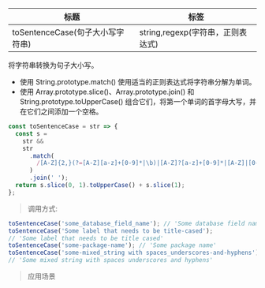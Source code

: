 | 标题                             | 标签                              |
| -------------------------------- | --------------------------------- |
| toSentenceCase(句子大小写字符串) | string,regexp(字符串，正则表达式) |

将字符串转换为句子大小写。

- 使用 String.prototype.match() 使用适当的正则表达式将字符串分解为单词。
- 使用 Array.prototype.slice()、Array.prototype.join() 和 String.prototype.toUpperCase() 组合它们，将第一个单词的首字母大写，并在它们之间添加一个空格。

```js
const toSentenceCase = str => {
  const s =
    str &&
    str
      .match(
        /[A-Z]{2,}(?=[A-Z][a-z]+[0-9]*|\b)|[A-Z]?[a-z]+[0-9]*|[A-Z]|[0-9]+/g
      )
      .join(' ');
  return s.slice(0, 1).toUpperCase() + s.slice(1);
};
```

> 调用方式:

```js
toSentenceCase('some_database_field_name'); // 'Some database field name'
toSentenceCase('Some label that needs to be title-cased');
// 'Some label that needs to be title cased'
toSentenceCase('some-package-name'); // 'Some package name'
toSentenceCase('some-mixed_string with spaces_underscores-and-hyphens');
// 'Some mixed string with spaces underscores and hyphens'
```

> 应用场景
